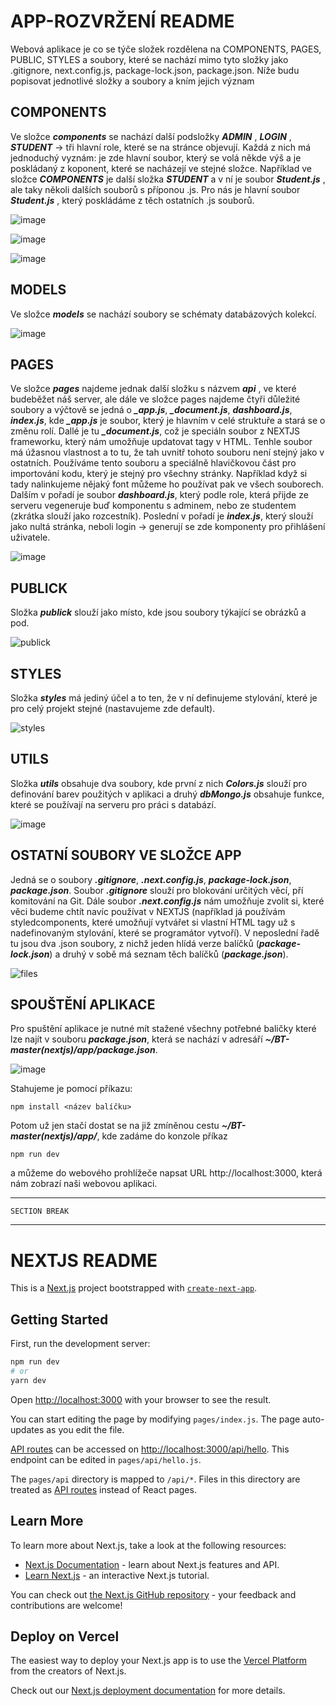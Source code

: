 # APP-ROZVRŽENÍ README

Webová aplikace je co se týče složek rozdělena na COMPONENTS, PAGES, PUBLIC, STYLES a soubory, které se nachází mimo tyto složky jako .gitignore, next.config.js, package-lock.json, package.json. Níže budu popisovat jednotlivé složky a soubory a kním jejich význam

## COMPONENTS

Ve složce __*components*__  se nachází další podsložky __*ADMIN*__ , __*LOGIN*__ , __*STUDENT*__  -> tři hlavní role, které se na stránce objevují. Každá z nich má jednoduchý vyznám: je zde hlavní soubor, který se volá někde výš a je poskládaný z koponent, které se nacházejí ve stejné složce. Například ve složce __*COMPONENTS*__  je další složka __*STUDENT*__  a v ní je soubor __*Student.js*__ , ale taky několi dalších souborů s příponou .js. Pro nás je hlavní soubor __*Student.js*__ , který poskládáme z těch ostatních .js souborů. 

![image](https://user-images.githubusercontent.com/47132583/230056249-cf667689-bfb5-444b-839e-d448ed31cbd2.png)

![image](https://user-images.githubusercontent.com/47132583/230056396-0b48500f-d420-4959-b2ff-5f027c0f7e36.png)

![image](https://user-images.githubusercontent.com/47132583/230056492-a281cfd2-9238-4fd6-9fe7-9249c57a3496.png)

## MODELS

Ve složce __*models*__  se nachází soubory se schématy databázových kolekcí.

![image](https://user-images.githubusercontent.com/47132583/230056612-602c0ea4-d5a3-44a2-893b-8578a22c3971.png)

## PAGES

Ve složce __*pages*__ najdeme jednak další složku s názvem __*api*__ , ve které budeběžet náš server, ale dále ve složce pages najdeme čtyři důležité soubory a výčtově se jedná o __*_app.js*__, __*_document.js*__, __*dashboard.js*__, __*index.js*__, kde __*_app.js*__ je soubor, který je hlavním v celé struktuře a stará se o změnu rolí. Dallé je tu __*_document.js*__, což je speciáln soubor z NEXTJS frameworku, který nám umožňuje updatovat tagy v HTML. Tenhle soubor má úžasnou vlastnost a to tu, že tah <head /> uvnitř tohoto souboru není stejný jako v ostatních. Používáme tento souboru a speciálně hlavičkovou část pro importování kodu, který je stejný pro všechny stránky. Například když si tady nalinkujeme nějaký font můžeme ho používat pak ve všech souborech. Dalším v pořadí je soubor __*dashboard.js*__, který podle role, která přijde ze serveru vegeneruje buď komponentu s adminem, nebo ze studentem (zkrátka slouží jako rozcestník). Poslední v pořadí je __*index.js*__, který slouží jako nultá stránka, neboli login -> generují se zde komponenty pro přihlášení uživatele. 

![image](https://user-images.githubusercontent.com/47132583/230056696-5700d58a-6d85-421b-a62f-7eab4657fc8e.png)

## PUBLICK

Složka __*publick*__ slouží jako místo, kde jsou soubory týkající se obrázků a pod.

![publick](https://user-images.githubusercontent.com/47132583/195807038-9d50d3e9-63c3-40a5-b6aa-d719b0f048b6.png)

## STYLES

Složka __*styles*__ má jediný účel a to ten, že v ní definujeme stylování, které je pro celý projekt stejné (nastavujeme zde default).

![styles](https://user-images.githubusercontent.com/47132583/195807404-c363f29c-985b-4bbd-88f0-0b26fcd9c997.png)

## UTILS

Složka __*utils*__ obsahuje dva soubory, kde první z nich __*Colors.js*__ slouží pro definování barev použitých v aplikaci a druhý __*dbMongo.js*__ obsahuje funkce, které se používají na serveru pro práci s databází.

![image](https://user-images.githubusercontent.com/47132583/230057117-aaa029b9-4f8f-49d1-82fe-f65eba7af56a.png)

## OSTATNÍ SOUBORY VE SLOŽCE APP

Jedná se o soubory __*.gitignore*__, __*.next.config.js*__, __*package-lock.json*__, __*package.json*__. Soubor __*.gitignore*__ slouží pro blokování určitých věcí, pří komitování na Git. Dále soubor __*.next.config.js*__ nám umožňuje zvolit si, které věci budeme chtít navíc používat v NEXTJS (například já používám styledcomponents, které umožňují vytvářet si vlastní HTML tagy už s nadefinovaným stylování, které se programátor vytvoří). V neposlední řadě tu jsou dva .json soubory, z nichž jeden hlídá verze balíčků (__*package-lock.json*__) a druhý v sobě má seznam těch balíčků (__*package.json*__). 

![files](https://user-images.githubusercontent.com/47132583/195809618-ff0989c8-9f3b-4125-8640-8c3919b88675.png)

## SPOUŠTĚNÍ APLIKACE

Pro spuštění aplikace je nutné mít stažené všechny potřebné baličky které lze najít v souboru __*package.json*__, která se nachází v adresáří __*~/BT-master(nextjs)/app/package.json*__. 

![image](https://user-images.githubusercontent.com/47132583/230058864-d9761c91-ffa6-43bd-abd0-922f62596e33.png)


Stahujeme je pomocí příkazu:

    npm install <název balíčku> 
    
Potom už jen stačí dostat se na již zmíněnou cestu __*~/BT-master(nextjs)/app/*__, kde zadáme do konzole příkaz 
    
    npm run dev 

a můžeme do webového prohlížeče napsat URL http://localhost:3000, která nám zobrazí naši webovou aplikaci.

---
    SECTION BREAK
---

# NEXTJS README

This is a [Next.js](https://nextjs.org/) project bootstrapped with [`create-next-app`](https://github.com/vercel/next.js/tree/canary/packages/create-next-app).

## Getting Started

First, run the development server:

```bash
npm run dev
# or
yarn dev
```

Open [http://localhost:3000](http://localhost:3000) with your browser to see the result.

You can start editing the page by modifying `pages/index.js`. The page auto-updates as you edit the file.

[API routes](https://nextjs.org/docs/api-routes/introduction) can be accessed on [http://localhost:3000/api/hello](http://localhost:3000/api/hello). This endpoint can be edited in `pages/api/hello.js`.

The `pages/api` directory is mapped to `/api/*`. Files in this directory are treated as [API routes](https://nextjs.org/docs/api-routes/introduction) instead of React pages.

## Learn More

To learn more about Next.js, take a look at the following resources:

- [Next.js Documentation](https://nextjs.org/docs) - learn about Next.js features and API.
- [Learn Next.js](https://nextjs.org/learn) - an interactive Next.js tutorial.

You can check out [the Next.js GitHub repository](https://github.com/vercel/next.js/) - your feedback and contributions are welcome!

## Deploy on Vercel

The easiest way to deploy your Next.js app is to use the [Vercel Platform](https://vercel.com/new?utm_medium=default-template&filter=next.js&utm_source=create-next-app&utm_campaign=create-next-app-readme) from the creators of Next.js.

Check out our [Next.js deployment documentation](https://nextjs.org/docs/deployment) for more details.
